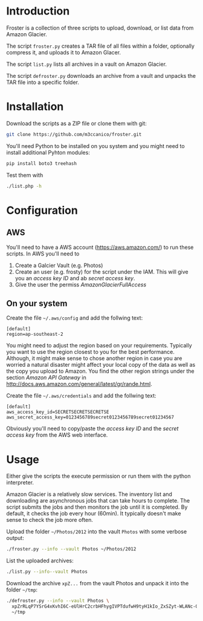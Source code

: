 # Introduction

Froster is a collection of three scripts to upload, download, or list data from Amazon Glacier.

The script `froster.py` creates a TAR file of all files within a folder, optionally compress it, and uploads it to Amazon Glacer.

The script `list.py` lists all archives in a vault on Amazon Glacier.

The script `defroster.py` downloads an archive from a vault and unpacks the TAR file into a specific folder.

# Installation

Download the scripts as a ZIP file or clone them with git:
```bash
git clone https://github.com/m3ccanico/froster.git
```

You'll need Python to be installed on you system and you might need to install additional Pyhton modules:
```bash
pip install boto3 treehash
```

Test them with
```bash
./list.php -h
```

# Configuration

## AWS

You'll need to have a AWS account (https://aws.amazon.com/) to run these scripts. In AWS you'll need to
1. Create a Galcier Vault (e.g. Photos)
2. Create an user (e.g. frosty) for the script under the IAM. This will give you an *access key ID* and ab *secret access key*.
3. Give the user the permiss *AmazonGlacierFullAccess*

## On your system

Create the file `~/.aws/config` and add the follwing text:
```text
[default]
region=ap-southeast-2
```

You might need to adjust the region based on your requirements. Typically you want to use the region closest to you for the best performance. Although, it might make sense to chose another region in case you are worried a natural disaster might affect your local copy of the data as well as the copy you upload to Amazon. You find the other region strings under the section *Amazon API Gateway* in http://docs.aws.amazon.com/general/latest/gr/rande.html.

Create the file `~/.aws/credentials` and add the follwing text:
```text
[default]
aws_access_key_id=SECRETSECRETSECRETSE
aws_secret_access_key=0123456789secret0123456789secret01234567
```
Obviously you'll need to copy/paste the *access key ID* and the *secret access key* from the AWS web interface.

# Usage

Either give the scripts the execute permission or run them with the python interpreter.

Amazon Glacier is a relatively slow services. The inventory list and downloading are asynchronous jobs that can take hours to complete. The script submits the jobs and then monitors the job until it is completed. By default, it checks the job every hour (60min). It typically doesn't make sense to check the job more often.

Upload the folder `~/Photos/2012` into the vault `Photos` with some verbose output:
```bash
./froster.py --info --vault Photos ~/Photos/2012
```

List the uploaded archives:
```bash
./list.py --info--vault Photos
```

Download the archive `xpZ...` from the vault Photos and unpack it into the folder `~/tmp`:
```bash
./defroster.py --info --vault Photos \
  xpZrRLqP7YSrG4xKvhI6C-eUlHrC2crbHFhygIVPTdufwH9tyH1kIo_ZxSZyt-WLANc-O-38wOuXppQAzoMH8vkEbfj5lbhu4SvIfXx9WJjyRSKmgabcLycxjl2KUDG1NKVvoQlYAQ \
  ~/tmp
```